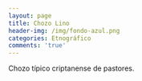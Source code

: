 ```yaml
---
layout: page
title: Chozo Lino
header-img: /img/fondo-azul.png
categories: Etnográfico
comments: 'true'
---
```



Chozo típico criptanense de pastores.

<div class="photos">
</div>
